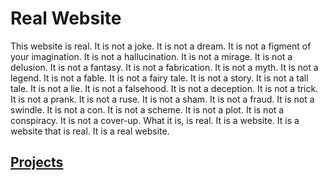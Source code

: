 # Real Website
This website is real. It is not a joke. It is not a dream. It is not a figment of your imagination. It is not a hallucination. It is not a mirage. It is not a delusion. It is not a fantasy. It is not a fabrication. It is not a myth. It is not a legend. It is not a fable. It is not a fairy tale. It is not a story. It is not a tall tale. It is not a lie. It is not a falsehood. It is not a deception. It is not a trick. It is not a prank. It is not a ruse. It is not a sham. It is not a fraud. It is not a swindle. It is not a con. It is not a scheme. It is not a plot. It is not a conspiracy. It is not a cover-up. What it is, is real. It is a website. It is a website that is real. It is a real website.

## [Projects](projects.md)

